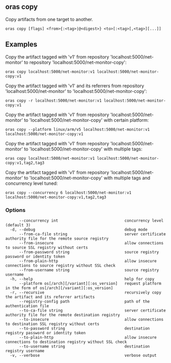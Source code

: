 ## oras copy

Copy artifacts from one target to another.

```
oras copy [flags] <from>{:<tag>|@<digest>} <to>[:<tag>[,<tag>][...]]
```

## Examples

Copy the artifact tagged with 'v1' from repository 'localhost:5000/net-monitor' to repository 'localhost:5000/net-monitor-copy':

```
oras copy localhost:5000/net-monitor:v1 localhost:5000/net-monitor-copy:v1
```

Copy the artifact tagged with 'v1' and its referrers from repository 'localhost:5000/net-monitor' to 'localhost:5000/net-monitor-copy':

```
oras copy -r localhost:5000/net-monitor:v1 localhost:5000/net-monitor-copy:v1
```

Copy the artifact tagged with 'v1' from repository 'localhost:5000/net-monitor' to 'localhost:5000/net-monitor-copy' with certain platform:

```
oras copy --platform linux/arm/v5 localhost:5000/net-monitor:v1 localhost:5000/net-monitor-copy:v1 
```

Copy the artifact tagged with 'v1' from repository 'localhost:5000/net-monitor' to 'localhost:5000/net-monitor-copy' with multiple tags:

```
oras copy localhost:5000/net-monitor:v1 localhost:5000/net-monitor-copy:v1,tag2,tag3
```

Copy the artifact tagged with 'v1' from repository 'localhost:5000/net-monitor' to 'localhost:5000/net-monitor-copy' with multiple tags and concurrency level tuned:

```
oras copy --concurrency 6 localhost:5000/net-monitor:v1 localhost:5000/net-monitor-copy:v1,tag2,tag3
```

### Options

```
      --concurrency int                             concurrency level (default 3)
  -d, --debug                                       debug mode
      --from-ca-file string                         server certificate authority file for the remote source registry
      --from-insecure                               allow connections to source SSL registry without certs
      --from-password string                        source registry password or identity token
      --from-plain-http                             allow insecure connections to source registry without SSL check
      --from-username string                        source registry username
  -h, --help                                        help for copy
      --platform os[/arch][/variant][:os_version]   request platform in the form of os[/arch][/variant][:os_version]
  -r, --recursive                                   recursively copy the artifact and its referrer artifacts
      --registry-config path                        path of the authentication file
      --to-ca-file string                           server certificate authority file for the remote destination registry
      --to-insecure                                 allow connections to destination SSL registry without certs
      --to-password string                          destination registry password or identity token
      --to-plain-http                               allow insecure connections to destination registry without SSL check
      --to-username string                          destination registry username
  -v, --verbose                                     verbose output
```
